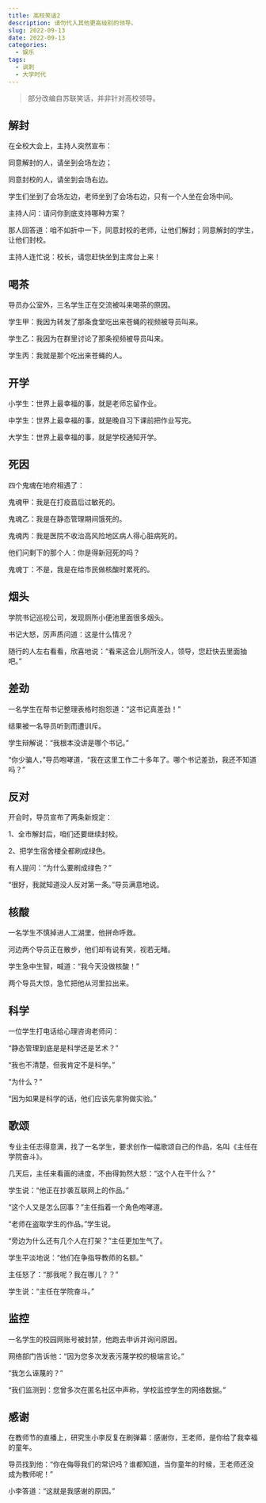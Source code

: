 ```yaml
---
title: 高校笑话2
description: 请勿代入其他更高级别的领导。
slug: 2022-09-13
date: 2022-09-13
categories:
  - 娱乐
tags:
  - 讽刺
  - 大学时代
---
```


> 部分改编自苏联笑话，并非针对高校领导。


## 解封

在全校大会上，主持人突然宣布：

同意解封的人，请坐到会场左边；

同意封校的人，请坐到会场右边。

学生们坐到了会场左边，老师坐到了会场右边，只有一个人坐在会场中间。

主持人问：请问你到底支持哪种方案？

那人回答道：咱不如折中一下，同意封校的老师，让他们解封；同意解封的学生，让他们封校。

主持人连忙说：校长，请您赶快坐到主席台上来！

## 喝茶

导员办公室外，三名学生正在交流被叫来喝茶的原因。

学生甲：我因为转发了那条食堂吃出来苍蝇的视频被导员叫来。

学生乙：我因为在群里讨论了那条视频被导员叫来。

学生丙：我就是那个吃出来苍蝇的人。

## 开学

小学生：世界上最幸福的事，就是老师忘留作业。

中学生：世界上最幸福的事，就是晚自习下课前把作业写完。

大学生：世界上最幸福的事，就是学校通知开学。

## 死因

四个鬼魂在地府相遇了：

鬼魂甲：我是在打疫苗后过敏死的。

鬼魂乙：我是在静态管理期间饿死的。

鬼魂丙：我是医院不收治高风险地区病人得心脏病死的。

他们问剩下的那个人：你是得新冠死的吗？

鬼魂丁：不是，我是在给市民做核酸时累死的。

## 烟头

学院书记巡视公司，发现厕所小便池里面很多烟头。

书记大怒，厉声质问道：这是什么情况？

随行的人左右看看，欣喜地说：“看来这会儿厕所没人，领导，您赶快去里面抽吧。”

## 差劲

一名学生在帮书记整理表格时抱怨道：“这书记真差劲！”

结果被一名导员听到而遭训斥。

学生辩解说：“我根本没讲是哪个书记。”

“你少骗人，”导员咆哮道，“我在这里工作二十多年了。哪个书记差劲，我还不知道吗？”

## 反对

开会时，导员宣布了两条新规定：

1、全市解封后，咱们还要继续封校。

2、把学生宿舍楼全都刷成绿色。

有人提问：“为什么要刷成绿色？”

“很好，我就知道没人反对第一条。”导员满意地说。

## 核酸

一名学生不慎掉进人工湖里，他拼命呼救。

河边两个导员正在散步，他们却有说有笑，视若无睹。

学生急中生智，喊道：“我今天没做核酸！”

两个导员大惊，急忙把他从河里拉出来。

## 科学

一位学生打电话给心理咨询老师问：

“静态管理到底是是科学还是艺术？”

“我也不清楚，但我肯定不是科学。”

“为什么？”

“因为如果是科学的话，他们应该先拿狗做实验。”

## 歌颂

专业主任志得意满，找了一名学生，要求创作一幅歌颂自己的作品，名叫《主任在学院奋斗》。

几天后，主任来看画的进度，不由得勃然大怒：“这个人在干什么？”

学生说：“他正在抄袭互联网上的作品。”

“这个人又是怎么回事？”主任指着一个角色咆哮道。

“老师在盗取学生的作品。”学生说。

“旁边为什么还有几个人在打架？”主任更加生气了。

学生平淡地说：“他们在争指导教师的名额。”

主任怒了：“那我呢？我在哪儿？？”

学生说：“主任在学院奋斗。”

## 监控

一名学生的校园网账号被封禁，他跑去申诉并询问原因。

网络部门告诉他：“因为您多次发表污蔑学校的极端言论。”

“我怎么诬蔑的？”

“我们监测到：您曾多次在匿名社区中声称，学校监控学生的网络数据。”

## 感谢

在教师节的直播上，研究生小李反复在刷弹幕：感谢你，王老师，是你给了我幸福的童年。

导员找到他：“你在侮辱我们的常识吗？谁都知道，当你童年的时候，王老师还没成为教师呢！”

小李答道：“这就是我感谢的原因。”


